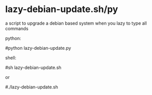 # lazy-debian-update.sh/py
a script to upgrade a debian based system when you lazy to type all commands


python:


#python  lazy-debian-update.py



shell:

#sh lazy-debian-update.sh

or 

#./lazy-debian-update.sh

